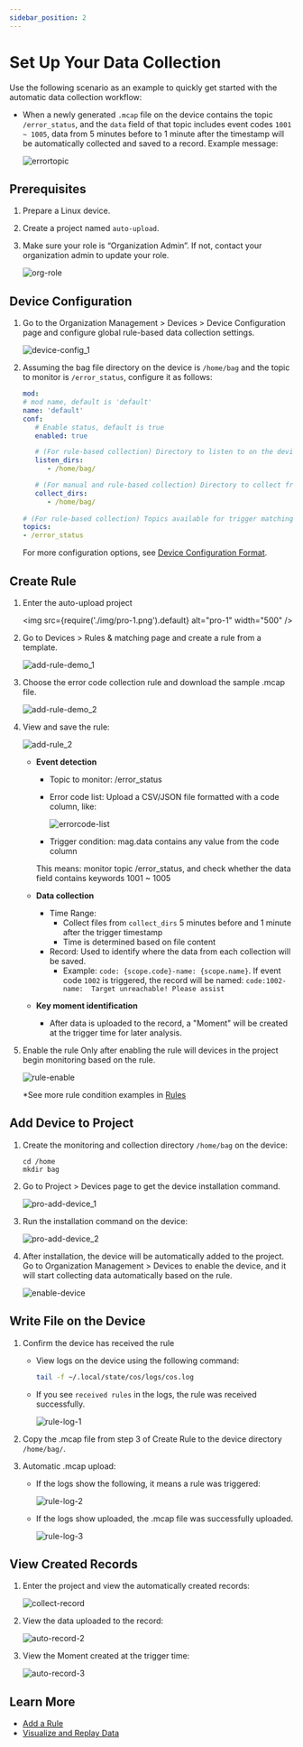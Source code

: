 ```yaml
---
sidebar_position: 2
---
```


# Set Up Your Data Collection
Use the following scenario as an example to quickly get started with the automatic data collection workflow:

- When a newly generated `.mcap` file on the device contains the topic `/error_status`, and the `data` field of that topic includes event codes `1001 ~ 1005`, data from 5 minutes before to 1 minute after the timestamp will be automatically collected and saved to a record. Example message:

  ![errortopic](./img/errortopic.png)

## Prerequisites
1. Prepare a Linux device.
2. Create a project named `auto-upload`.
3. Make sure your role is “Organization Admin”. If not, contact your organization admin to update your role.

   ![org-role](./img/org-role.png)

## Device Configuration
1. Go to the Organization Management > Devices > Device Configuration page and configure global rule-based data collection settings.

   ![device-config_1](./img/device-config_1.png)

2. Assuming the bag file directory on the device is `/home/bag` and the topic to monitor is `/error_status`, configure it as follows:

   ```yaml
   mod:
   # mod name, default is 'default'
   name: 'default'
   conf:
      # Enable status, default is true
      enabled: true

      # (For rule-based collection) Directory to listen to on the device
      listen_dirs: 
         - /home/bag/

      # (For manual and rule-based collection) Directory to collect from
      collect_dirs: 
         - /home/bag/
         
   # (For rule-based collection) Topics available for trigger matching
   topics:
   - /error_status
   ```

   For more configuration options, see [Device Configuration Format](../../device/4-device-collector.md).

## Create Rule
1. Enter the auto-upload project

   <img src={require('./img/pro-1.png').default} alt="pro-1" width="500" />

2. Go to Devices > Rules & matching page and create a rule from a template.

   ![add-rule-demo_1](./img/add-rule-demo_1.png)

3. Choose the error code collection rule and download the sample .mcap file.

   ![add-rule-demo_2](./img/add-rule-demo_2.png)

4. View and save the rule:

   ![add-rule_2](./img/add-rule_2.png)

   - **Event detection**
      - Topic to monitor: /error_status
      - Error code list: Upload a CSV/JSON file formatted with a code column, like:

         ![errorcode-list](./img/errorcode-list.png)

      - Trigger condition: mag.data contains any value from the code column

      This means: monitor topic /error_status, and check whether the data field contains keywords 1001 ~ 1005

   - **Data collection**
      - Time Range: 
         - Collect files from `collect_dirs` 5 minutes before and 1 minute after the trigger timestamp
         - Time is determined based on file content
      - Record: Used to identify where the data from each collection will be saved.
         - Example: `code: {scope.code}-name: {scope.name}`. If event code `1002` is triggered, the record will be named: `code:1002-name:	Target unreachable! Please assist`
   - **Key moment identification**
      - After data is uploaded to the record, a "Moment" will be created at the trigger time for later analysis.

5. Enable the rule
   Only after enabling the rule will devices in the project begin monitoring based on the rule.

   ![rule-enable](./img/rule-enable.png)

   *See more rule condition examples in [Rules](./3-add-rule.md)

## Add Device to Project
1. Create the monitoring and collection directory `/home/bag` on the device:

   ```
   cd /home
   mkdir bag
   ```

2. Go to Project > Devices page to get the device installation command.

   ![pro-add-device_1](./img/pro-add-device_1.png)

3. Run the installation command on the device:

   ![pro-add-device_2](./img/pro-add-device_2.png)

4. After installation, the device will be automatically added to the project. Go to Organization Management > Devices to enable the device, and it will start collecting data automatically based on the rule.

   ![enable-device](./img/enable-device.png)

## Write File on the Device
1. Confirm the device has received the rule

   - View logs on the device using the following command:

      ```bash
      tail -f ~/.local/state/cos/logs/cos.log
      ```

   - If you see `received rules` in the logs, the rule was received successfully.

      ![rule-log-1](./img/rule-log-1.png)

2. Copy the .mcap file from step 3 of Create Rule to the device directory `/home/bag/`.

3. Automatic .mcap upload:

   - If the logs show the following, it means a rule was triggered:

      ![rule-log-2](./img/rule-log-2.png)

   - If the logs show uploaded, the .mcap file was successfully uploaded.

      ![rule-log-3](./img/rule-log-3.png)

## View Created Records
1. Enter the project and view the automatically created records:

   ![collect-record](./img/collect-record.png)

2. View the data uploaded to the record:

   ![auto-record-2](./img/auto-record-2.png)

3. View the Moment created at the trigger time:

   ![auto-record-3](./img/auto-record-3.png)

## Learn More

- [Add a Rule](./3-add-rule.md)
- [Visualize and Replay Data](../../viz/1-about-viz.md)
